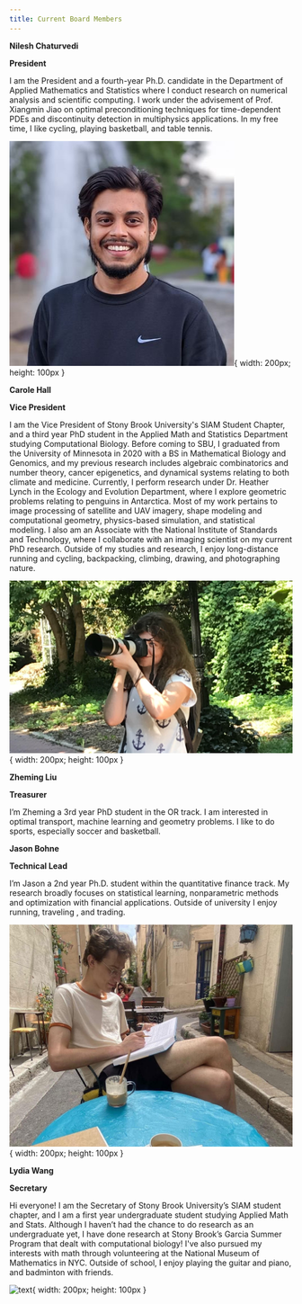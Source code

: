 ```yaml
---
title: Current Board Members
---
```


**Nilesh Chaturvedi**

**President**

 I am the President and a fourth-year Ph.D. candidate in the Department of Applied Mathematics and Statistics where I conduct research on numerical analysis and scientific computing. I work under the advisement of Prof. Xiangmin Jiao on optimal preconditioning techniques for time-dependent PDEs and discontinuity detection in multiphysics applications. In my free time, I like cycling, playing basketball, and table tennis. 

![text](/assets/nilesh.jpg){ width: 200px; height: 100px }


**Carole Hall**

**Vice President**

 I am the Vice President of Stony Brook University's SIAM Student Chapter, and a third year PhD student in the Applied Math and Statistics Department studying Computational Biology. Before coming to SBU, I graduated from the University of Minnesota in 2020 with a BS in Mathematical Biology and Genomics, and my previous research includes algebraic combinatorics and number theory, cancer epigenetics, and dynamical systems relating to both climate and medicine. Currently, I perform research under Dr. Heather Lynch in the Ecology and Evolution Department, where I explore geometric problems relating to penguins in Antarctica. Most of my work pertains to image processing of satellite and UAV imagery, shape modeling and computational geometry, physics-based simulation, and statistical modeling. I also am an Associate with the National Institute of Standards and Technology, where I collaborate with an imaging scientist on my current PhD research. Outside of my studies and research, I enjoy long-distance running and cycling, backpacking, climbing, drawing, and photographing nature. 


![text](/assets/carole.jpg){ width: 200px; height: 100px }

**Zheming Liu**

**Treasurer**

I’m Zheming a 3rd year PhD student in the OR track. I am interested in optimal transport, machine learning and geometry problems. I like to do sports, especially soccer and basketball.




**Jason Bohne**

**Technical Lead**

I’m Jason a 2nd year Ph.D. student within the quantitative finance track. My research broadly  focuses on statistical learning, nonparametric methods and optimization with financial applications. Outside of university I enjoy running, traveling , and trading.

![text](/assets/jason.jpg){ width: 200px; height: 100px  }

**Lydia Wang**

**Secretary**

Hi everyone! I am the Secretary of Stony Brook University’s SIAM student chapter, and I am a first year undergraduate student studying Applied Math and Stats. Although I haven’t had the chance to do research as an undergraduate yet, I have done research at Stony Brook’s Garcia Summer Program that dealt with computational biology! I've also pursued my interests with math through volunteering at the National Museum of Mathematics in NYC. Outside of school, I enjoy playing the guitar and piano, and badminton with friends.

![text](/assets/lydia.jpg){ width: 200px; height: 100px  }
